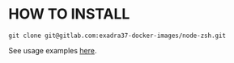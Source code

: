 # HOW TO INSTALL

```shell
git clone git@gitlab.com:exadra37-docker-images/node-zsh.git
```

See usage examples [here](https://gitlab.com/exadra37-docker-images/node-zsh/docs/how-to/use.md).
